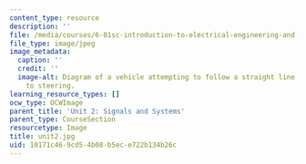 ```yaml
---
content_type: resource
description: ''
file: /media/courses/6-01sc-introduction-to-electrical-engineering-and-computer-science-i-spring-2011/10171c469cd54b08b5ece722b134b26c_unit2.jpg
file_type: image/jpeg
image_metadata:
  caption: ''
  credit: ''
  image-alt: Diagram of a vehicle attempting to follow a straight line, and its responses
    to steering.
learning_resource_types: []
ocw_type: OCWImage
parent_title: 'Unit 2: Signals and Systems'
parent_type: CourseSection
resourcetype: Image
title: unit2.jpg
uid: 10171c46-9cd5-4b08-b5ec-e722b134b26c
---
```

